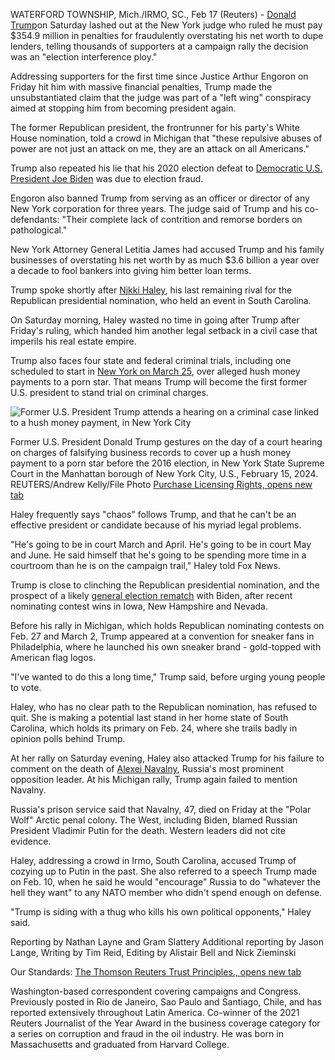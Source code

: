 WATERFORD TOWNSHIP, Mich./IRMO, SC., Feb 17 (Reuters) - [Donald Trump](https://www.reuters.com/topic/person/donald-trump/)on Saturday lashed out at the New York judge who ruled he must pay $354.9 million in penalties for fraudulently overstating his net worth to dupe lenders, telling thousands of supporters at a campaign rally the decision was an "election interference ploy."

Addressing supporters for the first time since Justice Arthur Engoron on Friday hit him with massive financial penalties, Trump made the unsubstantiated claim that the judge was part of a "left wing" conspiracy aimed at stopping him from becoming president again.

The former Republican president, the frontrunner for his party's White House nomination, told a crowd in Michigan that "these repulsive abuses of power are not just an attack on me, they are an attack on all Americans."

Trump also repeated his lie that his 2020 election defeat to [Democratic U.S. President Joe Biden](https://www.reuters.com/topic/person/joe-biden/) was due to election fraud.

Engoron also banned Trump from serving as an officer or director of any New York corporation for three years. The judge said of Trump and his co-defendants: "Their complete lack of contrition and remorse borders on pathological."

New York Attorney General Letitia James had accused Trump and his family businesses of overstating his net worth by as much $3.6 billion a year over a decade to fool bankers into giving him better loan terms.

Trump spoke shortly after [Nikki Haley](https://www.reuters.com/world/us/nikki-haley-who-is-republican-2024-us-presidential-hopeful-2023-09-26/), his last remaining rival for the Republican presidential nomination, who held an event in South Carolina.

On Saturday morning, Haley wasted no time in going after Trump after Friday's ruling, which handed him another legal setback in a civil case that imperils his real estate empire.

Trump also faces four state and federal criminal trials, including one scheduled to start in [New York on March 25](https://www.reuters.com/world/us/judge-trumps-ny-criminal-case-rule-bid-toss-charges-2024-02-15/), over alleged hush money payments to a porn star. That means Trump will become the first former U.S. president to stand trial on criminal charges.

![Former U.S. President Trump attends a hearing on a criminal case linked to a hush money payment, in New York City](https://cloudfront-us-east-2.images.arcpublishing.com/reuters/HJSWQ57JPZMSHFCM45XE4LTWFM.jpg)

Former U.S. President Donald Trump gestures on the day of a court hearing on charges of falsifying business records to cover up a hush money payment to a porn star before the 2016 election, in New York State Supreme Court in the Manhattan borough of New York City, U.S., February 15, 2024. REUTERS/Andrew Kelly/File Photo [Purchase Licensing Rights, opens new tab](https://www.reutersagency.com/en/licensereuterscontent/?utm_medium=rcom-article-media&utm_campaign=rcom-rcp-lead)

Haley frequently says "chaos" follows Trump, and that he can't be an effective president or candidate because of his myriad legal problems.

"He's going to be in court March and April. He's going to be in court May and June. He said himself that he's going to be spending more time in a courtroom than he is on the campaign trail," Haley told Fox News.

Trump is close to clinching the Republican presidential nomination, and the prospect of a likely [general election rematch](https://www.reuters.com/topic/event/us-elections/) with Biden, after recent nominating contest wins in Iowa, New Hampshire and Nevada.

Before his rally in Michigan, which holds Republican nominating contests on Feb. 27 and March 2, Trump appeared at a convention for sneaker fans in Philadelphia, where he launched his own sneaker brand - gold-topped with American flag logos.

"I've wanted to do this a long time," Trump said, before urging young people to vote.

Haley, who has no clear path to the Republican nomination, has refused to quit. She is making a potential last stand in her home state of South Carolina, which holds its primary on Feb. 24, where she trails badly in opinion polls behind Trump.

At her rally on Saturday evening, Haley also attacked Trump for his failure to comment on the death of [Alexei Navalny](https://www.reuters.com/world/europe/obituary-alexei-navalny-russian-opposition-politician-putin-nemesis-reported-2024-02-16/), Russia's most prominent opposition leader. At his Michigan rally, Trump again failed to mention Navalny.

Russia's prison service said that Navalny, 47, died on Friday at the "Polar Wolf" Arctic penal colony. The West, including Biden, blamed Russian President Vladimir Putin for the death. Western leaders did not cite evidence.

Haley, addressing a crowd in Irmo, South Carolina, accused Trump of cozying up to Putin in the past. She also referred to a speech Trump made on Feb. 10, when he said he would "encourage" Russia to do "whatever the hell they want" to any NATO member who didn't spend enough on defense.

"Trump is siding with a thug who kills his own political opponents," Haley said.

Reporting by Nathan Layne and Gram Slattery Additional reporting by Jason Lange, Writing by Tim Reid, Editing by Alistair Bell and Nick Zieminski

Our Standards: [The Thomson Reuters Trust Principles., opens new tab](https://www.thomsonreuters.com/en/about-us/trust-principles.html)

Washington-based correspondent covering campaigns and Congress. Previously posted in Rio de Janeiro, Sao Paulo and Santiago, Chile, and has reported extensively throughout Latin America. Co-winner of the 2021 Reuters Journalist of the Year Award in the business coverage category for a series on corruption and fraud in the oil industry. He was born in Massachusetts and graduated from Harvard College.